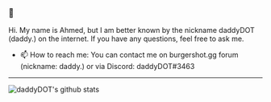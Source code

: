 ### 👋

Hi. My name is Ahmed, but I am better known by the nickname daddyDOT (daddy.) on the internet.
If you have any questions, feel free to ask me.

- 📫 How to reach me: You can contact me on burgershot.gg forum (nickname: daddy.) or via Discord: daddyDOT#3463

---

![daddyDOT's github stats](https://github-readme-stats.vercel.app/api?username=daddyDOT&show_icons=true&theme=material-palenight)
